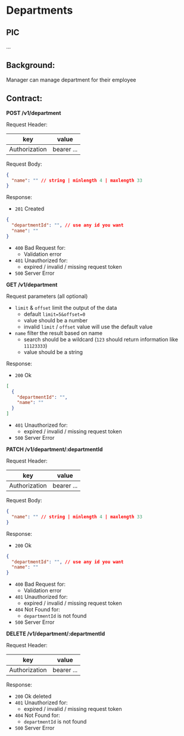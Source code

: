 # Departments

## PIC

...

## Background:

Manager can manage department for their employee

## Contract:

**POST /v1/department**

Request Header:

|      key      |   value    |
| :-----------: | :--------: |
| Authorization | bearer ... |

Request Body:

```json
{
  "name": "" // string | minlength 4 | maxlength 33
}
```

Response:

- `201` Created

```json
{
  "departmentId": "", // use any id you want
  "name": ""
}
```

- `400` Bad Request for:
  - Validation error
- `401` Unauthorized for:
  - expired / invalid / missing request token
- `500` Server Error

**GET /v1/department**

Request parameters (all optional)

- `limit` & `offset` limit the output of the data
  - default `limit=5&offset=0`
  - value should be a number
  - invalid `limit` / `offset` value will use the default value
- `name` filter the result based on name
  - search should be a wildcard (`123` should return information like `11123333`)
  - value should be a string

Response:

- `200` Ok

```json
[
  {
    "departmentId": "",
    "name": ""
  }
]
```

- `401` Unauthorized for:
  - expired / invalid / missing request token
- `500` Server Error

**PATCH /v1/department/:departmentId**

Request Header:

|      key      |   value    |
| :-----------: | :--------: |
| Authorization | bearer ... |

Request Body:

```json
{
  "name": "" // string | minlength 4 | maxlength 33
}
```

Response:

- `200` Ok

```json
{
  "departmentId": "", // use any id you want
  "name": ""
}
```

- `400` Bad Request for:
  - Validation error
- `401` Unauthorized for:
  - expired / invalid / missing request token
- `404` Not Found for:
  - `departmentId` is not found
- `500` Server Error

**DELETE /v1/department/:departmentId**

Request Header:

|      key      |   value    |
| :-----------: | :--------: |
| Authorization | bearer ... |

Response:

- `200` Ok deleted
- `401` Unauthorized for:
  - expired / invalid / missing request token
- `404` Not Found for:
  - `departmentId` is not found
- `500` Server Error
